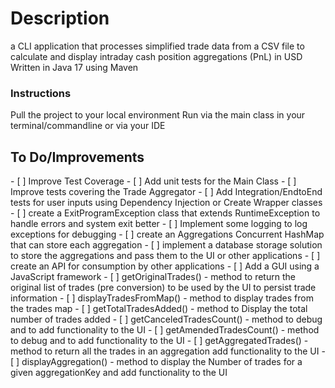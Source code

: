 <h1>Description</h1>
a CLI application that processes simplified trade data from a CSV file to calculate and display intraday cash position aggregations (PnL) in USD
Written in Java 17 using Maven

<h3>Instructions</h3>
Pull the project to your local environment
Run via the main class in your terminal/commandline or via your IDE

<h2>To Do/Improvements</h2>
- [ ] Improve Test Coverage
  - [ ] Add unit tests for the Main Class
  - [ ] Improve tests covering the Trade Aggregator 
  - [ ] Add Integration/EndtoEnd tests for user inputs using Dependency Injection or Create Wrapper classes
  - [ ] create a ExitProgramException class that extends RuntimeException to handle errors and system exit better
- [ ] Implement some logging to log exceptions for debugging
- [ ] create an Aggregations Concurrent HashMap that can store each aggregation
- [ ] implement a database storage solution to store the aggregations and pass them to the UI or other applications
- [ ] create an API for consumption by other applications
- [ ] Add a GUI using a JavaScript framework
  - [ ] getOriginalTrades() - method to return the original list of trades (pre conversion) to be used by the UI to persist trade information
  - [ ] displayTradesFromMap() - method to display trades from the trades map
  - [ ] getTotalTradesAdded() - method to Display the total number of trades added
  - [ ] getCanceledTradesCount() - method to debug and to add functionality to the UI
  - [ ] getAmendedTradesCount() - method to debug and to add functionality to the UI
  - [ ] getAggregatedTrades() - method to return all the trades in an aggregation add functionality to the UI
  - [ ] displayAggregation() - method to display the Number of trades for a given aggregationKey and add functionality to the UI
